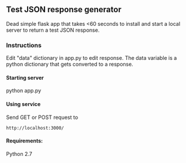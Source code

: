 ## Test JSON response generator

Dead simple flask app that takes <60 seconds to install and start a local server to return a test JSON response.

### Instructions

Edit "data" dictionary in app.py to edit response. The data variable is a python dictionary that gets converted to a response.

#### Starting server

python app.py

#### Using service

Send GET or POST request to

    http://localhost:3000/

#### Requirements:

Python 2.7

